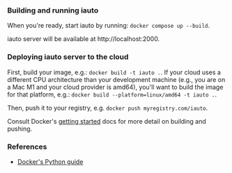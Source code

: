### Building and running iauto

When you're ready, start iauto by running:
`docker compose up --build`.

iauto server will be available at http://localhost:2000.

### Deploying iauto server to the cloud

First, build your image, e.g.: `docker build -t iauto .`.
If your cloud uses a different CPU architecture than your development
machine (e.g., you are on a Mac M1 and your cloud provider is amd64),
you'll want to build the image for that platform, e.g.:
`docker build --platform=linux/amd64 -t iauto .`.

Then, push it to your registry, e.g. `docker push myregistry.com/iauto`.

Consult Docker's [getting started](https://docs.docker.com/go/get-started-sharing/)
docs for more detail on building and pushing.

### References
* [Docker's Python guide](https://docs.docker.com/language/python/)